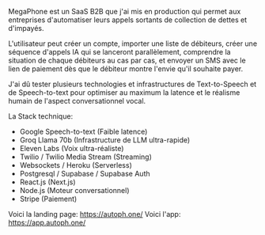 MegaPhone est un SaaS B2B que j'ai mis en production qui permet aux entreprises d'automatiser leurs appels sortants de collection de dettes et d'impayés.

L'utilisateur peut créer un compte, importer une liste de débiteurs, créer une séquence d'appels IA qui se lanceront parallèlement, comprendre la situation de chaque débiteurs au cas par cas, et envoyer un SMS avec le lien de paiement dès que le débiteur montre l'envie qu'il souhaite payer.

J'ai dû tester plusieurs technologies et infrastructures de Text-to-Speech et de Speech-to-text pour optimiser au maximum la latence et le réalisme humain de l'aspect conversationnel vocal.

La Stack technique:
- Google Speech-to-text (Faible latence)
- Groq Llama 70b (Infrastructure de LLM ultra-rapide)
- Eleven Labs (Voix ultra-réaliste)
- Twilio / Twilio Media Stream (Streaming)
- Websockets / Heroku (Serverless)
- Postgresql / Supabase / Supabase Auth
- React.js (Next.js)
- Node.js (Moteur conversationnel)
- Stripe (Paiement)

Voici la landing page: https://autoph.one/
Voici l'app: https://app.autoph.one/
